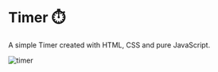 # Timer :stopwatch:	
A simple Timer created with HTML, CSS and pure JavaScript.

![timer](https://user-images.githubusercontent.com/96800792/185694823-6272773a-6e4d-404c-a603-07e0a9e5677e.jpg)
